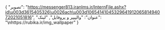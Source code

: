 {
  "تصویر": "https://messenger813.iranlms.ir/InternFile.ashx?id\u003d3615405326\u0026ach\u003d1065414104532964191206581494072021051816",
  "عنوان": "والپیپر و پروفایل",
  "لینک": "\nhttps://rubika.ir/img_wallpaper"
}

